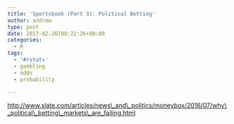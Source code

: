 ```yaml
---
title: 'Sportsbook (Part 3): Political Betting'
author: andrew
type: post
date: 2017-02-26T08:22:26+00:00
categories:
  - R
tags:
  - '#rstats'
  - gambling
  - odds
  - probability

---
```

http://www.slate.com/articles/news\_and\_politics/moneybox/2016/07/why\_political\_betting\_markets\_are_failing.html
